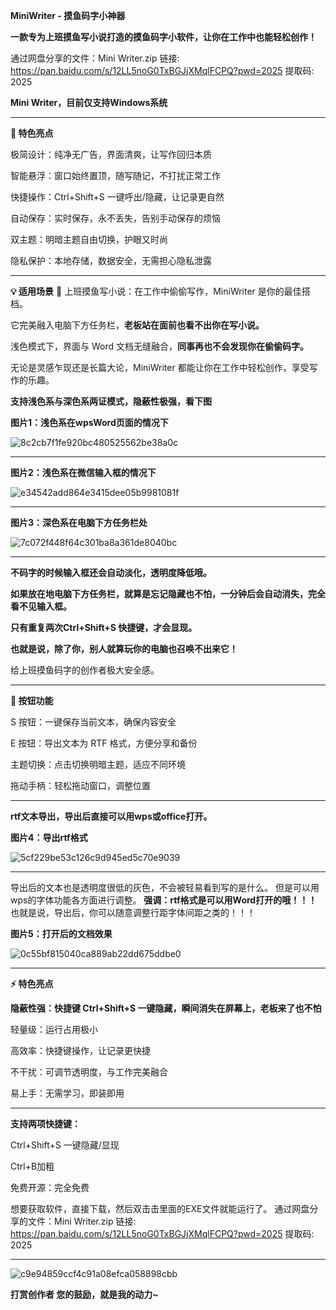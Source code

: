 **MiniWriter - 摸鱼码字小神器**

**一款专为上班摸鱼写小说打造的摸鱼码字小软件，让你在工作中也能轻松创作！**

通过网盘分享的文件：Mini Writer.zip
链接: https://pan.baidu.com/s/12LL5noG0TxBGJjXMqlFCPQ?pwd=2025 提取码: 2025

**Mini Writer，目前仅支持Windows系统**
****
**🌟 特色亮点**

极简设计：纯净无广告，界面清爽，让写作回归本质

智能悬浮：窗口始终置顶，随写随记，不打扰正常工作

快捷操作：Ctrl+Shift+S 一键呼出/隐藏，让记录更自然

自动保存：实时保存，永不丢失，告别手动保存的烦恼

双主题：明暗主题自由切换，护眼又时尚

隐私保护：本地存储，数据安全，无需担心隐私泄露
****
**💡 适用场景**
📝 上班摸鱼写小说：在工作中偷偷写作，MiniWriter 是你的最佳搭档。

它完美融入电脑下方任务栏，**老板站在面前也看不出你在写小说。**

浅色模式下，界面与 Word 文档无缝融合，**同事再也不会发现你在偷偷码字。**

无论是灵感乍现还是长篇大论，MiniWriter 都能让你在工作中轻松创作，享受写作的乐趣。

**支持浅色系与深色系两证模式，隐蔽性极强，看下图**

**图片1：浅色系在wpsWord页面的情况下**

![8c2cb7f1fe920bc480525562be38a0c](https://github.com/user-attachments/assets/68e51b2e-2612-40c9-9899-1908d3034175)
****
**图片2：浅色系在微信输入框的情况下**

![e34542add864e3415dee05b9981081f](https://github.com/user-attachments/assets/57dd2b46-afab-4155-b8da-3058d9dafe3d)
****
**图片3：深色系在电脑下方任务栏处**

![7c072f448f64c301ba8a361de8040bc](https://github.com/user-attachments/assets/8fdfde75-989e-4cb5-a866-3550226fb036)

****
**不码字的时候输入框还会自动淡化，透明度降低哦。**

**如果放在地电脑下方任务栏，就算是忘记隐藏也不怕，一分钟后会自动消失，完全看不见输入框。**

**只有重复两次Ctrl+Shift+S 快捷键，才会显现。**

**也就是说，除了你，别人就算玩你的电脑也召唤不出来它！**

给上班摸鱼码字的创作者极大安全感。

****
**🔘 按钮功能**

S 按钮：一键保存当前文本，确保内容安全

E 按钮：导出文本为 RTF 格式，方便分享和备份

主题切换：点击切换明暗主题，适应不同环境

拖动手柄：轻松拖动窗口，调整位置
****
**rtf文本导出，导出后直接可以用wps或office打开。**

**图片4：导出rtf格式**

![5cf229be53c126c9d945ed5c70e9039](https://github.com/user-attachments/assets/b84ee4b9-6775-48e9-b762-1af10a1b86a8)
****
导出后的文本也是透明度很低的灰色，不会被轻易看到写的是什么。
但是可以用wps的字体功能各方面进行调整。
**强调：rtf格式是可以用Word打开的哦！！！**
也就是说，导出后，你可以随意调整行距字体间距之类的！！！

**图片5：打开后的文档效果**

![0c55bf815040ca889ab22dd675ddbe0](https://github.com/user-attachments/assets/c8005f88-f5ea-4a50-badd-4cac9120a328)
****
**⚡ 特色亮点**

**隐蔽性强：快捷键 Ctrl+Shift+S 一键隐藏，瞬间消失在屏幕上，老板来了也不怕**

轻量级：运行占用极小

高效率：快捷键操作，让记录更快捷

不干扰：可调节透明度，与工作完美融合

易上手：无需学习，即装即用

****
**支持两项快捷键：**

Ctrl+Shift+S 一键隐藏/显现

Ctrl+B加粗

免费开源：完全免费

想要获取软件，直接下载，然后双击击里面的EXE文件就能运行了。
通过网盘分享的文件：Mini Writer.zip
链接: https://pan.baidu.com/s/12LL5noG0TxBGJjXMqlFCPQ?pwd=2025 提取码: 2025
****
![c9e94859ccf4c91a08efca058898cbb](https://github.com/user-attachments/assets/a2aef059-5444-43bf-91e3-a23b4fda2988)

****打赏创作者**
**您的鼓励，就是我的动力~****
